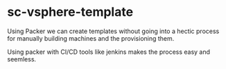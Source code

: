 # sc-vsphere-template

Using Packer we can create templates without going into a hectic process for manually building machines and the provisioning them.

Using packer with CI/CD tools like jenkins makes the process easy and seemless.
